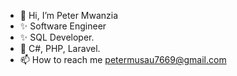 - 👋 Hi, I’m Peter Mwanzia
- ✨ Software Engineer
- ✨ SQL Developer.
- 🌱 C#, PHP, Laravel.
- 📫 How to reach me petermusau7669@gmail.com

<!---
Peter-pixel/Peter-pixel is a ✨ special ✨ repository because its `README.md` (this file) appears on your GitHub profile.
You can click the Preview link to take a look at your changes.
--->
